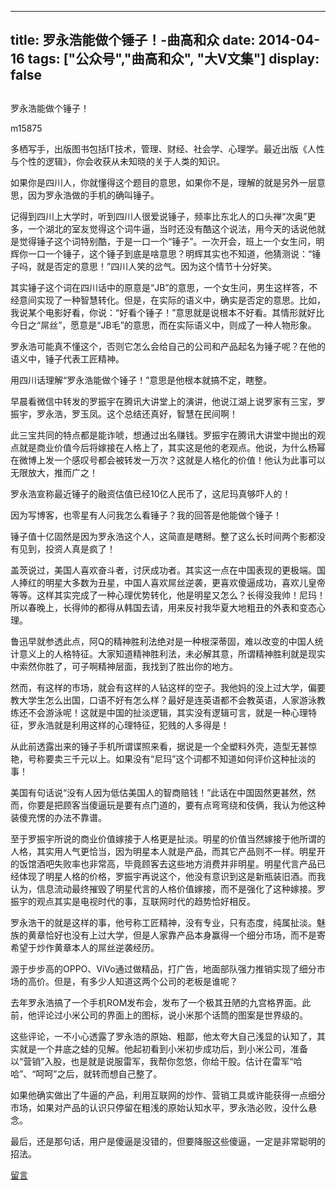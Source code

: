 
---
title:   罗永浩能做个锤子！-曲高和众
date: 2014-04-16
tags: ["公众号","曲高和众", "大V文集"]
display: false
---


## 



罗永浩能做个锤子！




m15875




多栖写手，出版图书包括IT技术，管理、财经、社会学、心理学。最近出版《人性与个性的逻辑》，你会收获从未知晓的关于人类的知识。


 

如果你是四川人，你就懂得这个题目的意思，如果你不是，理解的就是另外一层意思，因为罗永浩做的手机的确叫锤子。

记得到四川上大学时，听到四川人很爱说锤子，频率比东北人的口头禅“次奥”更多，一个湖北的室友觉得这个词牛逼，当时还没有酷这个说法，用今天的话说他就是觉得锤子这个词特别酷，于是一口一个“锤子”。一次开会，班上一个女生问，明辉你一口一个锤子，这个锤子到底是啥意思？明辉其实也不知道，他猜测说：“锤子吗，就是否定的意思！”四川人笑的岔气。因为这个情节十分好笑。

其实锤子这个词在四川话中的原意是“JB”的意思，一个女生问，男生这样答，不经意间实现了一种智慧转化。但是，在实际的语义中，确实是否定的意思。比如，我说某个电影好看，你说：“好看个锤子！”意思就是说根本不好看。其情形就好比今日之“屌丝”，愿意是“JB毛”的意思，而在实际语义中，则成了一种人物形象。

罗永浩可能真不懂这个，否则它怎么会给自己的公司和产品起名为锤子呢？在他的语义中，锤子代表工匠精神。

用四川话理解“罗永浩能做个锤子！”意思是他根本就搞不定，瞎整。

早晨看微信中转发的罗振宇在腾讯大讲堂上的演讲，他说江湖上说罗家有三宝，罗振宇，罗永浩，罗玉凤。这个总结还真好，智慧在民间啊！

此三宝共同的特点都是能诈唬，想通过出名赚钱。罗振宇在腾讯大讲堂中抛出的观点就是商业价值今后将嫁接在人格上了，其实这是他的老观点。他说，为什么杨幂在微博上发一个感叹号都会被转发一万次？这就是人格化的价值！他认为此事可以无限放大，推而广之！

罗永浩宣称最近锤子的融资估值已经10亿人民币了，这尼玛真够吓人的！

因为写博客，也零星有人问我怎么看锤子？我的回答是他能做个锤子！

锤子值十亿固然是因为罗永浩这个人，这简直是瞎掰。整了这么长时间两个影都没有见到，投资人真是疯了！

盖茨说过，美国人喜欢奋斗者，讨厌成功者。其实这一点在中国表现的更极端。国人捧红的明星大多数为丑星，中国人喜欢屌丝逆袭，更喜欢傻逼成功，喜欢儿皇帝等等。这样其实完成了一种心理优势转化，他是明星又怎么？长得没我帅！尼玛！所以春晚上，长得帅的都得从韩国去请，用来反衬我华夏大地粗丑的外表和变态心理。

鲁迅早就参透此点，阿Q的精神胜利法绝对是一种根深蒂固，难以改变的中国人统计意义上的人格特征。大家知道精神胜利法，未必解其意，所谓精神胜利就是现实中索然你胜了，可子啊精神层面，我找到了胜出你的地方。

然而，有这样的市场，就会有这样的人钻这样的空子。我他妈的没上过大学，偏要教大学生怎么出国，口语不好有怎么样？最好是连英语都不会教英语，人家游泳教练还不会游泳呢！这就是中国的扯淡逻辑，其实没有逻辑可言，就是一种心理特征，罗永浩就是利用这样的心理特征，犯贱的人多得是！

从此前透露出来的锤子手机所谓谍照来看，据说是一个全塑料外壳，造型无甚惊艳，号称要卖三千元以上。如果没有“尼玛”这个词都不知道如何评价这种扯淡的事！

美国有句话说“没有人因为低估美国人的智商赔钱！”此话在中国固然更甚然，然而，你要是把顾客当傻逼玩是要有点门道的，要有点弯弯绕和伎俩，我认为他这种装傻充愣的办法不靠谱。

至于罗振宇所说的商业价值嫁接于人格更是扯淡。明星的价值当然嫁接于他所谓的人格，其实用人气更恰当，因为明星本人就是产品，而其它产品则不一样。明星开的饭馆酒吧失败率也非常高，毕竟顾客去这些地方消费并非明星。明星代言产品已经体现了明星人格的价格，罗振宇再说这个，他没有意识到这是新瓶装旧酒。而我认为，信息流动最终摧毁了明星代言的人格价值嫁接，而不是强化了这种嫁接。罗振宇的观点其实是电视时代的事，互联网时代的趋势恰好相反。

罗永浩干的就是这样的事，他号称工匠精神，没有专业，只有态度，纯属扯淡。魅族的黄章恰好也没有上过大学，但是人家靠产品本身赢得一个细分市场，而不是寄希望于炒作黄章本人的屌丝逆袭经历。

源于步步高的OPPO、ViVo通过做精品，打广告，地面部队强力推销实现了细分市场的高价。但是，有多少人知道这两个公司的老板是谁呢？

去年罗永浩搞了一个手机ROM发布会，发布了一个极其丑陋的九宫格界面。此前，他评论过小米公司的界面上的图标，说小米那个话筒的图案是世界级的。

这些评论，一不小心透露了罗永浩的原始、粗鄙，他太夸大自己浅显的认知了，其实就是一个井底之蛙的见解。他起初看到小米初步成功后，到小米公司，准备以“营销”入股，也是就是说服雷军，我帮你忽悠，你给干股。估计在雷军“哈哈”、“呵呵”之后，就转而想自己整了。

如果他确实做出了牛逼的产品，利用互联网的炒作、营销工具或许能获得一点细分市场，如果对产品的认识只停留在粗浅的原始认知水平，罗永浩必败，没什么悬念。

最后，还是那句话，用户是傻逼是没错的，但要降服这些傻逼，一定是非常聪明的招法。

 

 

 

 











[留言](javascript:;)


